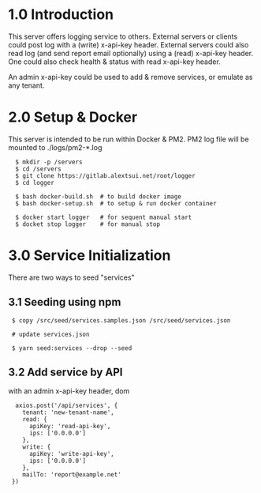 # 1.0 Introduction
This server offers logging service to others. External servers or clients could post log with a (write) x-api-key header. External servers could also read log (and send report email optionally) using a (read) x-api-key header. One could also check health & status with read x-api-key header. 

An admin x-api-key could be used to add & remove services, or emulate as any tenant.


# 2.0 Setup & Docker
This server is intended to be run within Docker & PM2. PM2 log file will be mounted to ./logs/pm2-*.log
```
  $ mkdir -p /servers
  $ cd /servers
  $ git clone https://gitlab.alextsui.net/root/logger
  $ cd logger

  $ bash docker-build.sh  # to build docker image
  $ bash docker-setup.sh  # to setup & run docker container

  $ docker start logger   # for sequent manual start
  $ docket stop logger    # for manual stop 
```


# 3.0 Service Initialization
There are two ways to seed "services" 
## 3.1 Seeding using npm
```
 $ copy /src/seed/services.samples.json /src/seed/services.json
 
 # update services.json

 $ yarn seed:services --drop --seed
```

## 3.2 Add service by API
with an admin x-api-key header, dom
```
  axios.post('/api/services', {
    tenant: 'new-tenant-name',
    read: {
      apiKey: 'read-api-key',
      ips: ['0.0.0.0']
    },
    write: {
      apiKey: 'write-api-key',
      ips: ['0.0.0.0']
    },
    mailTo: 'report@example.net'
 })
```
